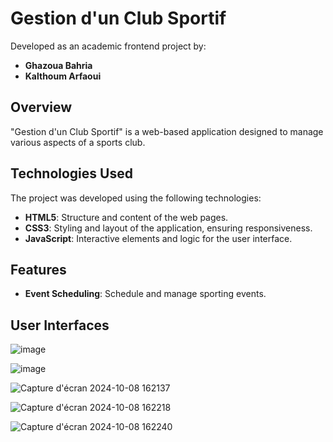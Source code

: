 # Gestion d'un Club Sportif

Developed as an academic frontend project by:
- **Ghazoua Bahria**
- **Kalthoum Arfaoui**

## Overview

"Gestion d'un Club Sportif" is a web-based application designed to manage various aspects of a sports club.

## Technologies Used

The project was developed using the following technologies:

- **HTML5**: Structure and content of the web pages.
- **CSS3**: Styling and layout of the application, ensuring responsiveness.
- **JavaScript**: Interactive elements and logic for the user interface.

## Features

- **Event Scheduling**: Schedule and manage sporting events.


## User Interfaces

![image](https://github.com/user-attachments/assets/e909756e-34c9-4520-925f-09dd6478e6ac)

![image](https://github.com/user-attachments/assets/2745e135-38c5-45d9-a521-22ea8e2aaec7)

![Capture d'écran 2024-10-08 162137](https://github.com/user-attachments/assets/677afa46-64ca-4453-af11-6df4d34607c0)

![Capture d'écran 2024-10-08 162218](https://github.com/user-attachments/assets/828823e7-f3a5-4d4c-9ff3-565b6d34749b)

![Capture d'écran 2024-10-08 162240](https://github.com/user-attachments/assets/507c8c41-1540-43ae-83ec-1884e1a8a6a0)





